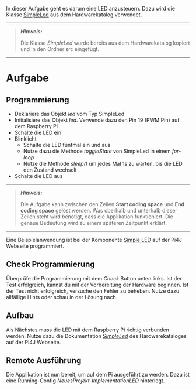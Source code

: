 In dieser Aufgabe geht es darum eine LED anzusteuern. Dazu wird die Klasse [SimpleLed](https://pi4j.com/examples/components/simpleled/)
aus dem Hardwarekatalog verwendet.

---
> **_Hinweis:_**
>
> Die Klasse *SimpleLed* wurde bereits aus dem Hardwarekatalog kopiert und
> in den Ordner src eingefügt.
---

# Aufgabe
## Programmierung
- Deklariere das Objekt *led* vom Typ SimpleLed
- Initialisiere das Objekt *led*. Verwende dazu den Pin 19 (PWM Pin) auf dem Raspberry Pi
- Schalte die LED ein
- Blinklicht
  - Schalte die LED fünfmal ein und aus
  - Nutze dazu die Methode *toggleState* von SimpleLed in einem *for-loop*
  - Nutze die Methode *sleep()* um jedes Mal 1s zu warten, bis die LED den Zustand wechselt
- Schalte die LED aus

---
> **_Hinweis:_**
>
> Die Aufgabe kann zwischen den Zeilen **Start coding space** und **End coding space** gelöst werden.
> Was oberhalb und unterhalb dieser Zeilen steht wird benötigt, dass die Applikation funktioniert.
> Die genaue Bedeutung wird zu einem späteren Zeitpunkt erklärt.
---

<div class="hint">
Eine Beispielanwendung ist bei der Komponente <a href="https://pi4j.com/examples/components/simpleled/">Simple LED</a>
auf der Pi4J Webseite programmiert.
</div>

## Check Programmierung
Überprüfe die Programmierung mit dem *Check* Button unten links. Ist der Test
erfolgreich, kannst du mit der Vorbereitung der Hardware beginnen. Ist der Test nicht
erfolgreich, versuche den Fehler zu beheben. Nutze dazu allfällige Hints oder schau in
der Lösung nach.

## Aufbau
Als Nächstes muss die LED mit dem Raspberry Pi richtig verbunden werden. Nutze dazu die
Dokumentation [*SimpleLed*](https://pi4j.com/examples/components/simpleled/)
des Hardwarekataloges auf der Pi4J Webseite.

## Remote Ausführung
Die Applikation ist nun bereit, um auf dem Pi ausgeführt zu werden. Dazu ist eine
Running-Config *NeuesProjekt-ImplementationLED* hinterlegt.